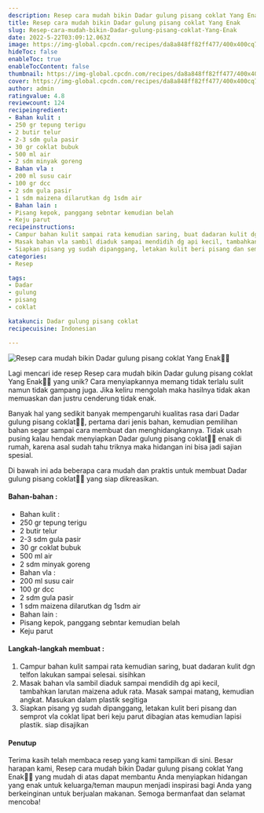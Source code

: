 ```yaml
---
description: Resep cara mudah bikin Dadar gulung pisang coklat Yang Enak"
title: Resep cara mudah bikin Dadar gulung pisang coklat Yang Enak
slug: Resep-cara-mudah-bikin-Dadar-gulung-pisang-coklat-Yang-Enak
date: 2022-5-22T03:09:12.063Z
image: https://img-global.cpcdn.com/recipes/da8a848ff82ff477/400x400cq70/photo.jpg
hideToc: false
enableToc: true
enableTocContent: false
thumbnail: https://img-global.cpcdn.com/recipes/da8a848ff82ff477/400x400cq70/photo.jpg
cover: https://img-global.cpcdn.com/recipes/da8a848ff82ff477/400x400cq70/photo.jpg
author: admin
ratingvalue: 4.8
reviewcount: 124
recipeingredient:
- Bahan kulit :
- 250 gr tepung terigu
- 2 butir telur
- 2-3 sdm gula pasir
- 30 gr coklat bubuk
- 500 ml air
- 2 sdm minyak goreng
- Bahan vla :
- 200 ml susu cair
- 100 gr dcc
- 2 sdm gula pasir
- 1 sdm maizena dilarutkan dg 1sdm air
- Bahan lain :
- Pisang kepok, panggang sebntar kemudian belah
- Keju parut
recipeinstructions:
- Campur bahan kulit sampai rata kemudian saring, buat dadaran kulit dgn telfon lakukan sampai selesai. sisihkan
- Masak bahan vla sambil diaduk sampai mendidih dg api kecil, tambahkan larutan maizena aduk rata. Masak sampai matang, kemudian angkat. Masukan dalam plastik segitiga
- Siapkan pisang yg sudah dipanggang, letakan kulit beri pisang dan semprot vla coklat lipat beri keju parut dibagian atas kemudian lapisi plastik. siap disajikan
categories:
- Resep

tags:
- Dadar
- gulung
- pisang
- coklat

katakunci: Dadar gulung pisang coklat
recipecuisine: Indonesian

---
```


![Resep cara mudah bikin Dadar gulung pisang coklat Yang Enak👩‍🍳](https://img-global.cpcdn.com/recipes/da8a848ff82ff477/400x400cq70/photo.jpg)

Lagi mencari ide resep Resep cara mudah bikin Dadar gulung pisang coklat Yang Enak👩‍🍳 yang unik? Cara menyiapkannya memang tidak terlalu sulit namun tidak gampang juga. Jika keliru mengolah maka hasilnya tidak akan memuaskan dan justru cenderung tidak enak.

Banyak hal yang sedikit banyak mempengaruhi kualitas rasa dari Dadar gulung pisang coklat👩‍🍳, pertama dari jenis bahan, kemudian pemilihan bahan segar sampai cara membuat dan menghidangkannya. Tidak usah pusing kalau hendak menyiapkan Dadar gulung pisang coklat👩‍🍳 enak di rumah, karena asal sudah tahu triknya maka hidangan ini bisa jadi sajian spesial.

Di bawah ini ada beberapa cara mudah dan praktis untuk membuat Dadar gulung pisang coklat👩‍🍳 yang siap dikreasikan.

<!--inarticleads1-->

#### Bahan-bahan :

- Bahan kulit :
- 250 gr tepung terigu
- 2 butir telur
- 2-3 sdm gula pasir
- 30 gr coklat bubuk
- 500 ml air
- 2 sdm minyak goreng
- Bahan vla :
- 200 ml susu cair
- 100 gr dcc
- 2 sdm gula pasir
- 1 sdm maizena dilarutkan dg 1sdm air
- Bahan lain :
- Pisang kepok, panggang sebntar kemudian belah
- Keju parut

<!--inarticleads2-->

#### Langkah-langkah membuat :

1. Campur bahan kulit sampai rata kemudian saring, buat dadaran kulit dgn telfon lakukan sampai selesai. sisihkan
1. Masak bahan vla sambil diaduk sampai mendidih dg api kecil, tambahkan larutan maizena aduk rata. Masak sampai matang, kemudian angkat. Masukan dalam plastik segitiga
1. Siapkan pisang yg sudah dipanggang, letakan kulit beri pisang dan semprot vla coklat lipat beri keju parut dibagian atas kemudian lapisi plastik. siap disajikan

#### Penutup

Terima kasih telah membaca resep yang kami tampilkan di sini. Besar harapan kami, Resep cara mudah bikin Dadar gulung pisang coklat Yang Enak👩‍🍳 yang mudah di atas dapat membantu Anda menyiapkan hidangan yang enak untuk keluarga/teman maupun menjadi inspirasi bagi Anda yang berkeinginan untuk berjualan makanan. Semoga bermanfaat dan selamat mencoba!